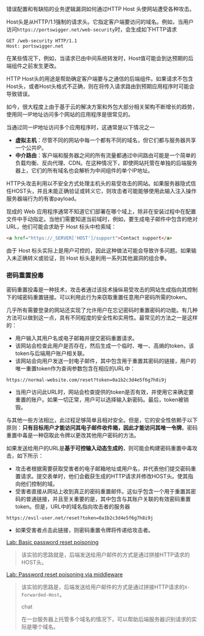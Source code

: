 错误配置和有缺陷的业务逻辑漏洞如何通过HTTP Host 头使网站遭受各种攻击。

Host头是从HTTP/1.1强制的请求头。它指定客户端要访问的域名。例如，当用户访问`https://portswigger.net/web-security`时，会生成如下HTTP请求

```http
GET /web-security HTTP/1.1
Host: portswigger.net
```

在某些情况下，例如，当请求已由中间系统转发时，Host值可能会到达预期的后端组件之前发生更改。

HTTP Host头的用途是帮助确定客户端要与之通信的后端组件。如果请求不包含Host头，或者Host头格式不正确，则在将传入请求路由到预期应用程序时可能会导致错误。

如今，很大程度上由于基于云的解决方案和外包大部分相关架构不断增长的趋势，使用同一IP地址访问多个网站的应用程序是很常见的。

当通过同一IP地址访问多个应用程序时，这通常是以下情况之一

- **虚拟主机**：尽管不同的网站中每一个都有不同的域名，但它们都与服务器共享一个公共IP。
- **中介路由**：客户端和服务器之间的所有流量都通过中间路由可能是一个简单的负载均衡、反向代理、CDN。在这种情况下，即使网站托管在单独的后端服务器上，它们的所有域名也会解析为中间组件的单个IP地址。

HTTP头攻击利用以不安全方式处理主机头的易受攻击的网站。如果服务器隐式信任HOST头，并且未能正确验证或转义它，则攻击者可能能够使用此输入注入操作服务器端行为的有害payload。

现成的 Web 应用程序通常不知道它们部署在哪个域上，除非在安装过程中在配置文件中手动指定。当他们需要知道当前域时，例如，要生成电子邮件中包含的绝对 URL，他们可能会求助于 Host 标头中检索域：

```html
<a href="https://_SERVER['HOST']/support">Contact support</a>
```

由于 Host 标头实际上是用户可控的，因此这种做法可能会导致许多问题。如果输入未正确转义或验证，则 Host 标头是利用一系列其他漏洞的组合拳。

### 密码重置投毒

密码重置投毒是一种技术，攻击者通过该技术操纵易受攻击的网站生成指向其控制下的域密码重置链接。可以利用此行为来窃取重置任意用户密码所需的token。

几乎所有需要登录的网站还实现了允许用户在忘记密码时重置密码的功能。有几种方法可以做到这一点，具有不同程度的安全性和实用性。最常见的方法之一是这样的：

- 用户输入其用户名或电子邮箱并提交密码重置请求。
- 该网站会检查此用户是否存在，然后生成一个临时、唯一、高熵的token，该token与后端用户账户相关联。
- 该网站会向用户发送一封电子邮件，其中包含用于重置其密码的链接，用户的唯一重置token作为查询参数包含在相应的URL中：

```url
https://normal-website.com/reset?token=0a1b2c3d4e5f6g7h8i9j
```

- 当用户访问此URL时，网站会检查提供的token是否有效，并使用它来确定要重置的账户。如果一切正常，用户可以选择输入新密码。最后，token被销毁。

与其他一些方法相比，此过程足够简单且相对安全。但是，它的安全性依赖于以下原则：**只有目标用户才能访问其电子邮件收件箱，因此才能访问其唯一令牌**。密码重置中毒是一种窃取此令牌以更改其他用户密码的方法。

如果发送给用户的URL是**基于可控输入动态生成的**，则可能会构建密码重置中毒攻击，如下所示：

- 攻击者根据需要获取受害者的电子邮箱地址或用户名，并代表他们提交密码重置请求。提交表单时，他们会截获生成的HTTP请求并修改HOST头。使其指向他们控制的域。
- 受害者直接从网站上收到真正的密码重置邮件。这似乎包含一个用于重置其密码的普通链接，并且至关重要的是，其中包含与其账户关联的有效密码重置token。但是，URL中的域名指向攻击者的服务器

```url
https://evil-user.net/reset?token=0a1b2c3d4e5f6g7h8i9j
```

- 如果受害者点击此链接，则密码重置令牌将传递给攻击者。

[Lab: Basic password reset poisoning](https://portswigger.net/web-security/host-header/exploiting/password-reset-poisoning/lab-host-header-basic-password-reset-poisoning)

>该实验的思路就是，后端发送给用户邮件的方式是通过拼接HTTP请求的HOST头。

[Lab: Password reset poisoning via middleware](https://portswigger.net/web-security/authentication/other-mechanisms/lab-password-reset-poisoning-via-middleware)

>该实验的思路是，后端发送给用户邮件的方式是通过拼接HTTP请求的`X-Forwarded-Host`。
>
>chat
>
>在一台服务器上托管多个域名的情况下，可以帮助后端服务器识别请求的实际是哪个域名。